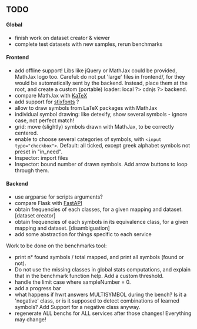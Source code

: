 ## TODO


#### Global

- finish work on dataset creator & viewer
- complete test datasets with new samples, rerun benchmarks


#### Frontend

- add offline support! Libs like jQuery or MathJax could be provided, MathJax logo too. Careful: do not put 'large' files in frontend/, for they would be automatically sent by the backend. Instead, place them at the root, and create a custom (portable) loader: local ?> cdnjs ?> backend.
- compare MathJax with [KaTeX](https://katex.org/)
- add support for [stixfonts](https://github.com/stipub/stixfonts) ?
- allow to draw symbols from LaTeX packages with MathJax
- individual symbol drawing: like detexify, show several symbols - ignore case, not perfect match!
- grid: move (slightly) symbols drawn with MathJax, to be correctly centered.
- enable to choose several categories of symbols, with ``` <input type="checkbox"> ```. Default: all ticked, except greek alphabet symbols not preset in "in_need".
- Inspector: import files
- Inspector: bound number of drawn symbols. Add arrow buttons to loop through them.


#### Backend

- use argparse for scripts arguments?
- compare Flask with [FastAPI](https://fastapi.tiangolo.com/)
- obtain frequencies of each classes, for a given mapping and dataset. [dataset creator]
- obtain frequencies of each symbols in its equivalence class, for a given mapping and dataset. [disambiguation]
- add some abstraction for things specific to each service

Work to be done on the benchmarks tool:

- print n° found symbols / total mapped, and print all symbols (found or not).
- Do not use the missing classes in global stats computations, and explain that in the benchmark function help. Add a custom threshold.
- handle the limit case where sampleNumber = 0.
- add a progress bar
- what happens if hwrt answers MULTISYMBOL during the bench? Is it a 'negative' class, or is it supposed to detect combinations of learned symbols? Add Support for a negative class anyway.
- regenerate ALL benchs for ALL services after those changes! Everything may change!

